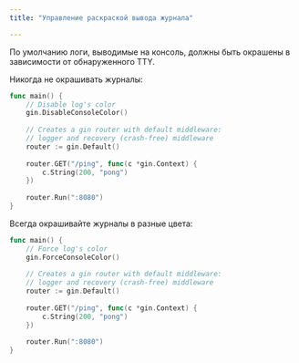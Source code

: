 ```yaml
---
title: "Управление раскраской вывода журнала"

---
```


По умолчанию логи, выводимые на консоль, должны быть окрашены в зависимости от обнаруженного TTY.

Никогда не окрашивать журналы: 

```go
func main() {
    // Disable log's color
    gin.DisableConsoleColor()
    
    // Creates a gin router with default middleware:
    // logger and recovery (crash-free) middleware
    router := gin.Default()
    
    router.GET("/ping", func(c *gin.Context) {
        c.String(200, "pong")
    })
    
    router.Run(":8080")
}
```

Всегда окрашивайте журналы в разные цвета:

```go
func main() {
    // Force log's color
    gin.ForceConsoleColor()
    
    // Creates a gin router with default middleware:
    // logger and recovery (crash-free) middleware
    router := gin.Default()
    
    router.GET("/ping", func(c *gin.Context) {
        c.String(200, "pong")
    })
    
    router.Run(":8080")
}
```
